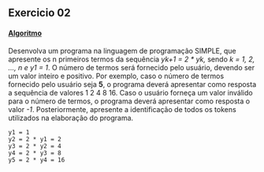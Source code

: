 ## Exercicio 02
#### [Algoritmo](../algoritmos/exercicio02.txt)

Desenvolva um programa na linguagem de programação SIMPLE, que apresente os n primeiros termos da sequência *yk+1 = 2 * yk,* sendo *k = 1, 2, ..., n e y1 = 1*. O número de termos será fornecido pelo usuário, devendo ser um valor inteiro e positivo. Por exemplo, caso o número de termos fornecido pelo usuário seja **5**, o programa deverá apresentar como resposta a sequência de valores 1 2 4 8 16. Caso o usuário forneça um valor inválido para o número de termos, o programa deverá apresentar como resposta o valor *-1*. Posteriormente, apresente a identificação de todos os tokens utilizados na elaboração do programa.
```
y1 = 1   
y2 = 2 * y1 = 2   
y3 = 2 * y2 = 4   
y4 = 2 * y3 = 8   
y5 = 2 * y4 = 16   
```
